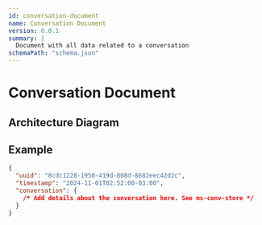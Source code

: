 ```yaml
---
id: conversation-document
name: Conversation Document
version: 0.0.1
summary: |
  Document with all data related to a conversation
schemaPath: "schema.json"
---
```


# Conversation Document

## Architecture Diagram

<NodeGraph />

<SchemaViewer file="schema.json" />

## Example

```json title="Message Example"
{
  "uuid": "8cdc1228-1950-419d-808d-8682eec42d2c",
  "timestamp": "2024-11-01T02:52:00-03:00",
  "conversation": {
    /* Add details about the conversation here. See ms-conv-store */
  }
}
```
